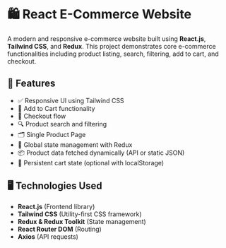 # 🛍️ React E-Commerce Website

A modern and responsive e-commerce website built using **React.js**, **Tailwind CSS**, and **Redux**. This project demonstrates core e-commerce functionalities including product listing, search, filtering, add to cart, and checkout.

## 🚀 Features

- ✅ Responsive UI using Tailwind CSS
- 🛒 Add to Cart functionality
- 🧾 Checkout flow
- 🔍 Product search and filtering
- 🗂️ Single Product Page
- 🧠 Global state management with Redux
- 📦 Product data fetched dynamically (API or static JSON)
- 🔄 Persistent cart state (optional with localStorage)

## 🖥️ Technologies Used

- **React.js** (Frontend library)
- **Tailwind CSS** (Utility-first CSS framework)
- **Redux & Redux Toolkit** (State management)
- **React Router DOM** (Routing)
- **Axios** (API requests)






